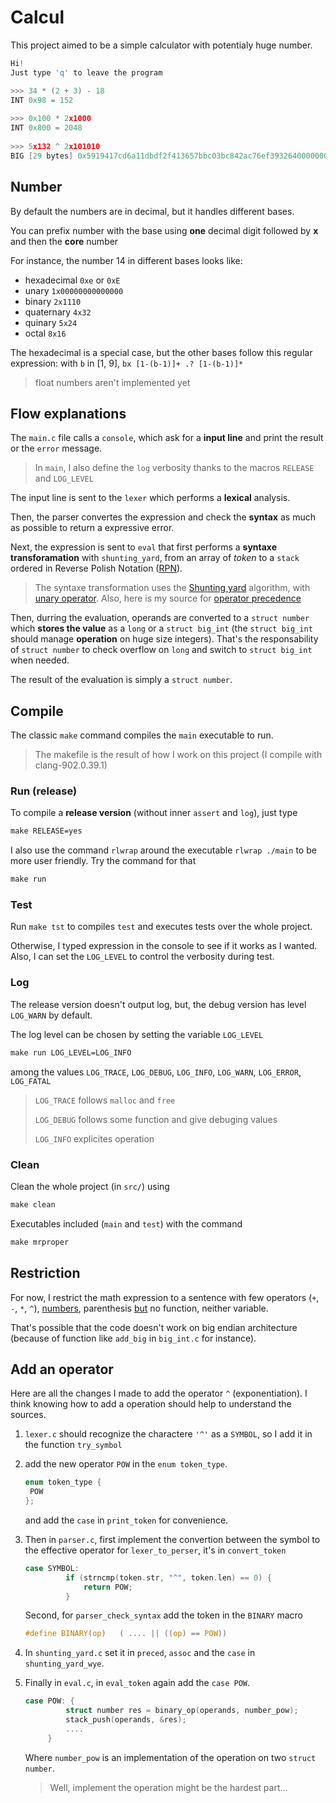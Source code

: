 # Calcul

This project aimed to be a simple calculator with potentialy huge number.

```C++
Hi!
Just type 'q' to leave the program

>>> 34 * (2 + 3) - 18
INT 0x98 = 152
  
>>> 0x100 * 2x1000
INT 0x800 = 2048
  
>>> 5x132 ^ 2x101010
BIG [29 bytes] 0x5919417cd6a11dbdf2f413657bbc03bc842ac76ef3932640000000000
```



## Number

By default the numbers are in decimal, but it handles different bases.

You can prefix number with the base using **one** decimal digit followed by **x** and then the **core** number

For instance, the number 14​ in different bases looks like: 

- hexadecimal        `0xe` or `0xE`
- unary                    `1x00000000000000`
- binary                   `2x1110`
- quaternary          `4x32`
- quinary                `5x24`
- octal                     `8x16`

The hexadecimal is a special case, but the other bases follow this regular expression: with `b` in [1, 9], `bx [1-(b-1)]+ .? [1-(b-1)]* `

> float numbers aren't implemented yet



## Flow explanations

The `main.c` file calls a `console`, which ask for a **input line** and print the result or the `error` message.

> In `main`, I also define the `log` verbosity thanks to the macros `RELEASE` and `LOG_LEVEL` 

The input line is sent to the `lexer` which performs a **lexical** analysis.

Then, the parser convertes the expression and check the **syntax** as much as possible to return a expressive error.

Next, the expression is sent to `eval` that first performs a **syntaxe transforamation** with `shunting_yard`, from an array of *token* to a `stack` ordered in Reverse Polish Notation ([RPN](https://en.wikipedia.org/wiki/Reverse_Polish_notation)).

> The syntaxe transformation uses the [Shunting yard](https://en.wikipedia.org/wiki/Shunting-yard_algorithm) algorithm, with [unary operator](https://stackoverflow.com/questions/16425571/unary-minus-in-shunting-yard-expression-parser). Also, here is my source for [operator precedence](https://en.wikipedia.org/wiki/Order_of_operations#Programming_languages)
>

Then, durring the evaluation, operands are converted to a `struct number` which **stores the value** as a `long` or a `struct big_int` (the `struct big_int` should manage **operation** on huge size integers). That's the responsability of `struct number` to check overflow on `long` and switch to `struct big_int` when needed.

The result of the evaluation is simply a `struct number`.



## Compile

The classic `make` command compiles the `main` executable to run.

> The makefile is the result of how I work on this project (I compile with clang-902.0.39.1)

### Run (release)

To compile a **release version** (without inner `assert` and `log`), just type

```makefile
make RELEASE=yes
```

I also use the command `rlwrap` around the executable `rlwrap ./main` to be more user friendly. Try the command for that

```makefile
make run
```

### Test

Run `make tst` to compiles `test` and executes tests over the whole project.

Otherwise, I typed expression in the console to see if it works as I wanted. Also, I can set the `LOG_LEVEL` to control the verbosity during test.

### Log

The release version doesn't output log, but, the debug version has level `LOG_WARN` by default.

The log level can be chosen by setting the variable `LOG_LEVEL`

```makefile
make run LOG_LEVEL=LOG_INFO
```

among the values `LOG_TRACE`, `LOG_DEBUG`, `LOG_INFO`, `LOG_WARN`, `LOG_ERROR`, `LOG_FATAL`

> `LOG_TRACE` follows `malloc` and `free` 
>
> `LOG_DEBUG` follows some function and give debuging values
>
> `LOG_INFO` explicites operation

### Clean

Clean the whole project (in `src/`) using

```makefile
make clean
```

Executables included (`main` and `test`) with the command

```makefile
make mrproper
```



## Restriction

For now, I restrict the math expression to a sentence with few operators (`+`, `-`, `*`, `^`), [numbers](#number), parenthesis <u>but</u> no function, neither variable.

That's possible that the code doesn't work on big endian architecture (because of function like `add_big` in `big_int.c` for instance).



## Add an operator

Here are all the changes I made to add the operator `^` (exponentiation). I think knowing how to add a operation should help to understand the sources.

1. `lexer.c` should recognize the charactere `'^'` as a `SYMBOL`, so I add it in the function `try_symbol`

2. add the new operator `POW` in the `enum token_type`. 

   ```C
   enum token_type {
   	POW
   };
   ```
   and add the `case` in `print_token` for convenience.

3. Then in `parser.c`, first implement the convertion between the symbol to the effective operator for `lexer_to_perser`, it's in `convert_token`

   ```c
   case SYMBOL:
   			if (strncmp(token.str, "^", token.len) == 0) {
   				return POW;
   			}
   ```

   Second, for `parser_check_syntax` add the token in the `BINARY` macro

   ```c
   #define BINARY(op)   ( .... || ((op) == POW))
   ```

4. In `shunting_yard.c` set it in `preced`, `assoc` and the `case` in `shunting_yard_wye`. 

5. Finally in `eval.c`, in `eval_token` again add the `case POW`.

   ```C
   case POW: {
   			struct number res = binary_op(operands, number_pow);
   			stack_push(operands, &res);
   			....
   		}
   ```

   Where `number_pow` is an implementation of the operation on two `struct number`.
   
   > Well, implement the operation might be the hardest part...